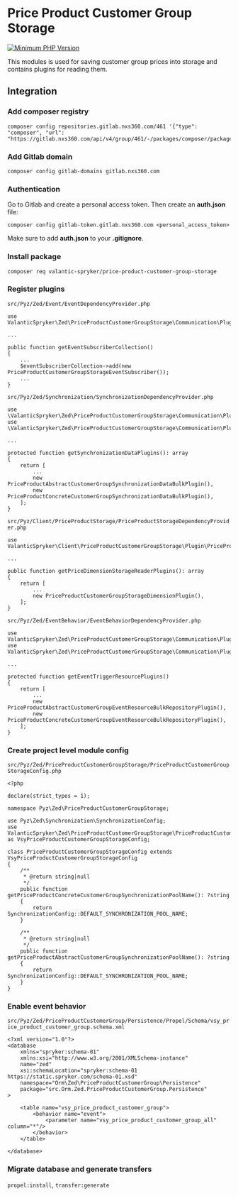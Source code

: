 # Price Product Customer Group Storage

[![Minimum PHP Version](https://img.shields.io/badge/php-%3E%3D%207.3-8892BF.svg)](https://php.net/)

This modules is used for saving customer group prices into storage and contains plugins for reading them.

## Integration

### Add composer registry
```
composer config repositories.gitlab.nxs360.com/461 '{"type": "composer", "url": "https://gitlab.nxs360.com/api/v4/group/461/-/packages/composer/packages.json"}'
```

### Add Gitlab domain
```
composer config gitlab-domains gitlab.nxs360.com
```

### Authentication
Go to Gitlab and create a personal access token. Then create an **auth.json** file:
```
composer config gitlab-token.gitlab.nxs360.com <personal_access_token>
```

Make sure to add **auth.json** to your **.gitignore**.

### Install package
```
composer req valantic-spryker/price-product-customer-group-storage
```

### Register plugins
`src/Pyz/Zed/Event/EventDependencyProvider.php`

```
use ValanticSpryker\Zed\PriceProductCustomerGroupStorage\Communication\Plugin\Event\Subscriber\PriceProductCustomerGroupStorageEventSubscriber;

...

public function getEventSubscriberCollection()
{
    ...
    $eventSubscriberCollection->add(new PriceProductCustomerGroupStorageEventSubscriber());
    ...
}
```

`src/Pyz/Zed/Synchronization/SynchronizationDependencyProvider.php`

```
use \ValanticSpryker\Zed\PriceProductCustomerGroupStorage\Communication\Plugin\Synchronization\PriceProductAbstractCustomerGroupSynchronizationDataBulkPlugin
use \ValanticSpryker\Zed\PriceProductCustomerGroupStorage\Communication\Plugin\Synchronization\PriceProductConcreteCustomerGroupSynchronizationDataBulkPlugin

...

protected function getSynchronizationDataPlugins(): array
{
    return [
        ...
        new PriceProductAbstractCustomerGroupSynchronizationDataBulkPlugin(),
        new PriceProductConcreteCustomerGroupSynchronizationDataBulkPlugin(),
    ];
}
```

`src/Pyz/Client/PriceProductStorage/PriceProductStorageDependencyProvider.php`

```
use ValanticSpryker\Client\PriceProductCustomerGroupStorage\Plugin\PriceProductStorageExtension\PriceProductCustomerGroupStorageDimensionPlugin;

...

public function getPriceDimensionStorageReaderPlugins(): array
{
    return [
        ...
        new PriceProductCustomerGroupStorageDimensionPlugin(),
    ];
}
```

`src/Pyz/Zed/EventBehavior/EventBehaviorDependencyProvider.php`

```
use ValanticSpryker\Zed\PriceProductCustomerGroupStorage\Communication\Plugin\Event\PriceProductAbstractCustomerGroupEventResourceBulkRepositoryPlugin;
use ValanticSpryker\Zed\PriceProductCustomerGroupStorage\Communication\Plugin\Event\PriceProductConcreteCustomerGroupEventResourceBulkRepositoryPlugin;

...

protected function getEventTriggerResourcePlugins()
{
    return [
        ...
        new PriceProductAbstractCustomerGroupEventResourceBulkRepositoryPlugin(),
        new PriceProductConcreteCustomerGroupEventResourceBulkRepositoryPlugin(),
    ];
}
```

### Create project level module config
`src/Pyz/Zed/PriceProductCustomerGroupStorage/PriceProductCustomerGroupStorageConfig.php`

```
<?php

declare(strict_types = 1);

namespace Pyz\Zed\PriceProductCustomerGroupStorage;

use Pyz\Zed\Synchronization\SynchronizationConfig;
use ValanticSpryker\Zed\PriceProductCustomerGroupStorage\PriceProductCustomerGroupStorageConfig as VsyPriceProductCustomerGroupStorageConfig;

class PriceProductCustomerGroupStorageConfig extends VsyPriceProductCustomerGroupStorageConfig
{
    /**
     * @return string|null
     */
    public function getPriceProductConcreteCustomerGroupSynchronizationPoolName(): ?string
    {
        return SynchronizationConfig::DEFAULT_SYNCHRONIZATION_POOL_NAME;
    }

    /**
     * @return string|null
     */
    public function getPriceProductAbstractCustomerGroupSynchronizationPoolName(): ?string
    {
        return SynchronizationConfig::DEFAULT_SYNCHRONIZATION_POOL_NAME;
    }
}
```

### Enable event behavior
`src/Pyz/Zed/PriceProductCustomerGroup/Persistence/Propel/Schema/vsy_price_product_customer_group.schema.xml`

```
<?xml version="1.0"?>
<database
    xmlns="spryker:schema-01"
    xmlns:xsi="http://www.w3.org/2001/XMLSchema-instance"
    name="zed"
    xsi:schemaLocation="spryker:schema-01 https://static.spryker.com/schema-01.xsd"
    namespace="Orm\Zed\PriceProductCustomerGroup\Persistence"
    package="src.Orm.Zed.PriceProductCustomerGroup.Persistence"
>

    <table name="vsy_price_product_customer_group">
        <behavior name="event">
            <parameter name="vsy_price_product_customer_group_all" column="*"/>
        </behavior>
    </table>

</database>
```

### Migrate database and generate transfers
`propel:install`, `transfer:generate`
